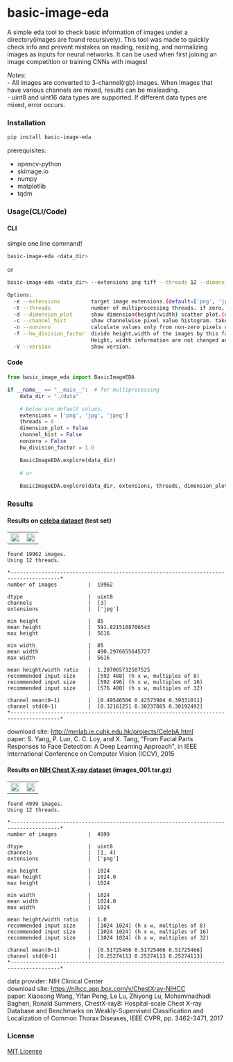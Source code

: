 # basic-image-eda

A simple eda tool to check basic information of images under a directory(images are found recursively). This tool was made to quickly check info and prevent mistakes on reading, resizing, and normalizing images as inputs for neural networks. It can be used when first joining an image competition or training CNNs with images!

*Notes:*  
\- All images are converted to 3-channel(rgb) images. When images that have various channels are mixed, results can be misleading.  
\- uint8 and uint16 data types are supported. If different data types are mixed, error occurs.

### Installation
```bash
pip install basic-image-eda
```
prerequisites:
- opencv-python
- skimage.io
- numpy
- matplotlib
- tqdm

### Usage(CLI/Code)
#### CLI
simple one line command!
```bash
basic-image-eda <data_dir>
```
or
```bash
basic-image-eda <data_dir> --extensions png tiff --threads 12 --dimension_plot --channel_hist --nonzero --hw_division_factor 2.0

Options:
  -e --extensions          target image extensions.(default=['png', 'jpg', 'jpeg'])
  -t --threads             number of multiprocessing threads. if zero, automatically counted.(default=0)
  -d --dimension_plot      show dimension(height/width) scatter plot.(default=False)
  -c --channel_hist        show channelwise pixel value histogram. takes longer time.(default=False)
  -n --nonzero             calculate values only from non-zero pixels of the images.(default=False)
  -f --hw_division_factor  divide height,width of the images by this factor to make pixel value calculation faster.
                           Height, width information are not changed and will be printed correctly.(default=1.0)
  -V --version             show version.
```

#### Code
```python
from basic_image_eda import BasicImageEDA

if __name__ == "__main__":  # for multiprocessing
    data_dir = "./data"

    # below are default values. 
    extensions = ['png', 'jpg', 'jpeg']
    threads = 0
    dimension_plot = False
    channel_hist = False
    nonzero = False
    hw_division_factor = 1.0

    BasicImageEDA.explore(data_dir)
    
    # or
    
    BasicImageEDA.explore(data_dir, extensions, threads, dimension_plot, channel_hist, nonzero, hw_division_factor)
```

### Results
#### Results on [celeba dataset](http://mmlab.ie.cuhk.edu.hk/projects/CelebA.html) (test set)

<table border="0">
<tr>
    <td>
    <img src="https://user-images.githubusercontent.com/32871371/74670364-6103eb80-51ec-11ea-9196-94e042820d0c.png" width="100%">
    </td>
    <td>
    <img src="https://user-images.githubusercontent.com/32871371/74670511-ae805880-51ec-11ea-802b-63d0b699fa52.png", width="100%">
    </td>
</tr>
</table>

```
found 19962 images.
Using 12 threads.

*--------------------------------------------------------------------------------------*
number of images          |  19962

dtype                     |  uint8
channels                  |  [3]
extensions                |  ['jpg']

min height                |  85
mean height               |  591.8215108706543
max height                |  5616

min width                 |  85
mean width                |  490.2976655645727
max width                 |  5616

mean height/width ratio   |  1.207065732587525
recommended input size    |  [592 488] (h x w, multiples of 8)
recommended input size    |  [592 496] (h x w, multiples of 16)
recommended input size    |  [576 480] (h x w, multiples of 32)

channel mean(0~1)         |  [0.49546506 0.42573904 0.39331011]
channel std(0~1)          |  [0.32161251 0.30237885 0.30192492]
*--------------------------------------------------------------------------------------*
```

download site: http://mmlab.ie.cuhk.edu.hk/projects/CelebA.html  
paper: S. Yang, P. Luo, C. C. Loy, and X. Tang, "From Facial Parts Responses to Face Detection: A Deep Learning Approach", in IEEE International Conference on Computer Vision (ICCV), 2015  

#### Results on [NIH Chest X-ray dataset](https://cloud.google.com/healthcare/docs/resources/public-datasets/nih-chest?hl=ko) (images_001.tar.gz)

<table border="0">
<tr>
    <td>
    <img src="https://user-images.githubusercontent.com/32871371/74670529-b93aed80-51ec-11ea-8aff-f1e2bcbcf622.png" width="100%">
    </td>
    <td>
    <img src="https://user-images.githubusercontent.com/32871371/74670548-c3f58280-51ec-11ea-8fff-4a7006053415.png", width="100%">
    </td>
</tr>
</table>

```
found 4999 images.
Using 12 threads.

*--------------------------------------------------------------------------------------*
number of images          |  4999

dtype                     |  uint8
channels                  |  [1, 4]
extensions                |  ['png']

min height                |  1024
mean height               |  1024.0
max height                |  1024

min width                 |  1024
mean width                |  1024.0
max width                 |  1024

mean height/width ratio   |  1.0
recommended input size    |  [1024 1024] (h x w, multiples of 8)
recommended input size    |  [1024 1024] (h x w, multiples of 16)
recommended input size    |  [1024 1024] (h x w, multiples of 32)

channel mean(0~1)         |  [0.51725466 0.51725466 0.51725466]
channel std(0~1)          |  [0.25274113 0.25274113 0.25274113]
*--------------------------------------------------------------------------------------*
```

data provider: NIH Clinical Center  
download site: https://nihcc.app.box.com/v/ChestXray-NIHCC  
paper: Xiaosong Wang, Yifan Peng, Le Lu, Zhiyong Lu, Mohammadhadi Bagheri, Ronald Summers, ChestX-ray8:
Hospital-scale Chest X-ray Database and Benchmarks on Weakly-Supervised Classification and Localization of
Common Thorax Diseases, IEEE CVPR, pp. 3462-3471, 2017  

### License
[MIT License](https://github.com/Soongja/basic-image-eda/blob/master/LICENSE)
